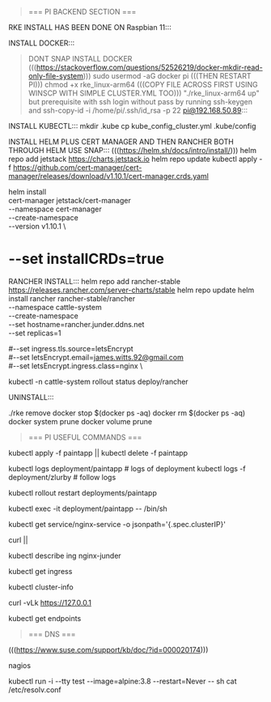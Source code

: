 > === PI BACKEND SECTION === 

RKE INSTALL HAS BEEN DONE ON Raspbian 11:::

INSTALL DOCKER::: 

> DONT SNAP INSTALL DOCKER (((https://stackoverflow.com/questions/52526219/docker-mkdir-read-only-file-system)))
sudo usermod -aG docker pi (((THEN RESTART PI)))
chmod +x rke_linux-arm64 (((COPY FILE ACROSS FIRST USING WINSCP WITH SIMPLE CLUSTER.YML TOO)))
"./rke_linux-arm64 up" but prerequisite with ssh login without pass by running ssh-keygen and ssh-copy-id -i /home/pi/.ssh/id_rsa -p 22 pi@192.168.50.89:::

INSTALL KUBECTL::: 
mkdir .kube
cp kube_config_cluster.yml .kube/config

INSTALL HELM PLUS CERT MANAGER AND THEN RANCHER BOTH THROUGH HELM USE SNAP::: 
(((https://helm.sh/docs/intro/install/)))
helm repo add jetstack https://charts.jetstack.io
helm repo update
kubectl apply -f https://github.com/cert-manager/cert-manager/releases/download/v1.10.1/cert-manager.crds.yaml

helm install \
  cert-manager jetstack/cert-manager \
  --namespace cert-manager \
  --create-namespace \
  --version v1.10.1 \
  # --set installCRDs=true 

RANCHER INSTALL:::
helm repo add rancher-stable https://releases.rancher.com/server-charts/stable
helm repo update
helm install rancher rancher-stable/rancher \
  --namespace cattle-system \
  --create-namespace \
  --set hostname=rancher.junder.ddns.net \
  --set replicas=1

  #--set ingress.tls.source=letsEncrypt \
  #--set letsEncrypt.email=james.witts.92@gmail.com \
  #--set letsEncrypt.ingress.class=nginx \

kubectl -n cattle-system rollout status deploy/rancher

UNINSTALL:::

./rke remove
docker stop $(docker ps -aq)
docker rm $(docker ps -aq)
docker system prune
docker volume prune



> === PI USEFUL COMMANDS ===

kubectl apply -f paintapp || kubectl delete -f paintapp

kubectl logs deployment/paintapp # logs of deployment
kubectl logs -f deployment/zlurby # follow logs

kubectl rollout restart deployments/paintapp

kubectl exec -it deployment/paintapp -- /bin/sh

kubectl get service/nginx-service -o jsonpath='{.spec.clusterIP}'

curl <clusterip>||<ingressip>

kubectl describe ing nginx-junder

kubectl get ingress

kubectl cluster-info

curl -vLk https://127.0.0.1

kubectl get endpoints

>=== DNS === 

(((https://www.suse.com/support/kb/doc/?id=000020174)))

nagios 

kubectl run -i --tty test --image=alpine:3.8 --restart=Never -- sh
cat /etc/resolv.conf